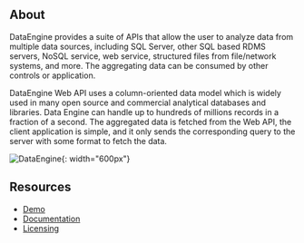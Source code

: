 ## About

DataEngine provides a suite of APIs that allow the user to analyze data from multiple data sources, including SQL Server, other SQL based RDMS servers, NoSQL service, web service, structured files from file/network systems, and more. The aggregating data can be consumed by other controls or application.



DataEngine Web API uses a column-oriented data model which is widely used in many open source and commercial analytical databases and libraries.  Data Engine can handle up to hundreds of millions records in a fraction of a second. The aggregated data is fetched from the Web API, the client application is simple, and it only sends the corresponding query to the server with some format to fetch the data.
 
![DataEngine](https://developer.mescius.com/componentone/docs/webapi/online-webapicore/images/Olap1.png "DataEngine"){: width="600px"}

## Resources

- [Demo](https://developer.mescius.com/componentone/demos/aspnet/webapiexplorer)
- [Documentation](https://developer.mescius.com/componentone/docs/webapi/online-webapicore/data-engine.html)
- [Licensing](https://developer.mescius.com/componentone/licensing)
